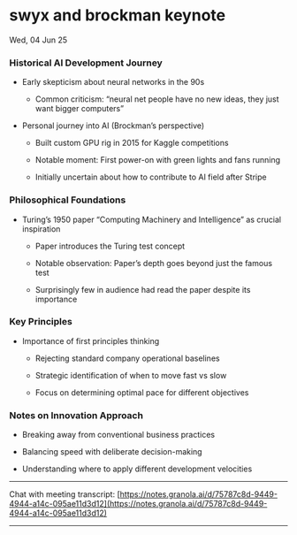 # swyx and brockman keynote

Wed, 04 Jun 25

### Historical AI Development Journey

- Early skepticism about neural networks in the 90s
    
    - Common criticism: “neural net people have no new ideas, they just want bigger computers”
        
- Personal journey into AI (Brockman’s perspective)
    
    - Built custom GPU rig in 2015 for Kaggle competitions
        
    - Notable moment: First power-on with green lights and fans running
        
    - Initially uncertain about how to contribute to AI field after Stripe
        

### Philosophical Foundations

- Turing’s 1950 paper “Computing Machinery and Intelligence” as crucial inspiration
    
    - Paper introduces the Turing test concept
        
    - Notable observation: Paper’s depth goes beyond just the famous test
        
    - Surprisingly few in audience had read the paper despite its importance
        

### Key Principles

- Importance of first principles thinking
    
    - Rejecting standard company operational baselines
        
    - Strategic identification of when to move fast vs slow
        
    - Focus on determining optimal pace for different objectives
        

### Notes on Innovation Approach

- Breaking away from conventional business practices
    
- Balancing speed with deliberate decision-making
    
- Understanding where to apply different development velocities
    

---

Chat with meeting transcript: [https://notes.granola.ai/d/75787c8d-9449-4944-a14c-095ae11d3d12](https://notes.granola.ai/d/75787c8d-9449-4944-a14c-095ae11d3d12)


---

